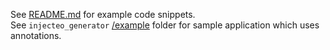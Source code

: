 See [README.md](../README.md) for example code snippets. <br/>
See `injecteo_generator` [/example](../../injecteo_generator/example/) folder for sample application which uses annotations.